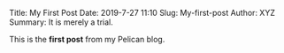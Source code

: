 Title: My First Post
Date: 2019-7-27 11:10
Slug: My-first-post
Author: XYZ
Summary: It is merely a trial.

This is the **first post** from my Pelican blog.


